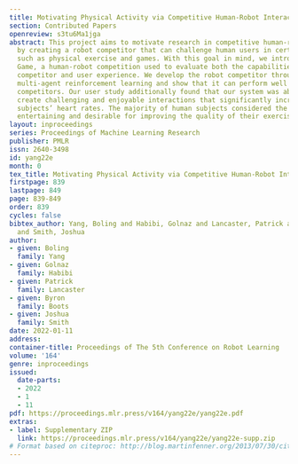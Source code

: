 ```yaml
---
title: Motivating Physical Activity via Competitive Human-Robot Interaction
section: Contributed Papers
openreview: s3tu6Ma1jga
abstract: This project aims to motivate research in competitive human-robot interaction
  by creating a robot competitor that can challenge human users in certain scenarios
  such as physical exercise and games. With this goal in mind, we introduce the Fencing
  Game, a human-robot competition used to evaluate both the capabilities of the robot
  competitor and user experience. We develop the robot competitor through iterative
  multi-agent reinforcement learning and show that it can perform well against human
  competitors. Our user study additionally found that our system was able to continuously
  create challenging and enjoyable interactions that significantly increased human
  subjects’ heart rates. The majority of human subjects considered the system to be
  entertaining and desirable for improving the quality of their exercise.
layout: inproceedings
series: Proceedings of Machine Learning Research
publisher: PMLR
issn: 2640-3498
id: yang22e
month: 0
tex_title: Motivating Physical Activity via Competitive Human-Robot Interaction
firstpage: 839
lastpage: 849
page: 839-849
order: 839
cycles: false
bibtex_author: Yang, Boling and Habibi, Golnaz and Lancaster, Patrick and Boots, Byron
  and Smith, Joshua
author:
- given: Boling
  family: Yang
- given: Golnaz
  family: Habibi
- given: Patrick
  family: Lancaster
- given: Byron
  family: Boots
- given: Joshua
  family: Smith
date: 2022-01-11
address:
container-title: Proceedings of The 5th Conference on Robot Learning
volume: '164'
genre: inproceedings
issued:
  date-parts:
  - 2022
  - 1
  - 11
pdf: https://proceedings.mlr.press/v164/yang22e/yang22e.pdf
extras:
- label: Supplementary ZIP
  link: https://proceedings.mlr.press/v164/yang22e/yang22e-supp.zip
# Format based on citeproc: http://blog.martinfenner.org/2013/07/30/citeproc-yaml-for-bibliographies/
---
```

